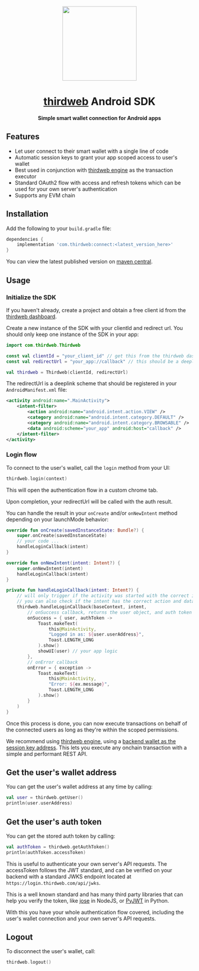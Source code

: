 <p align="center">
    <br />
    <a href="https://thirdweb.com">
        <img src="https://thirdweb.com/brand/thirdweb-icon.svg" width="200" alt=""/></a>
    <br />
</p>

<h1 align="center"><a href='https://thirdweb.com/'>thirdweb</a> Android SDK</h1>

<p align="center"><strong>Simple smart wallet connection for Android apps</strong></p>

## Features

- Let user connect to their smart wallet with a single line of code
- Automatic session keys to grant your app scoped access to user's wallet
- Best used in conjunction with [thirdweb engine](https://portal.thirdweb.com/engine) as the transaction executor
- Standard OAuth2 flow with access and refresh tokens which can be used for your own server's authentication
- Supports any EVM chain

## Installation

Add the following to your `build.gradle` file:

```gradle
dependencies {
    implementation 'com.thirdweb:connect:<latest_version_here>'
}
```

You can view the latest published version on [maven central](https://central.sonatype.com/artifact/com.thirdweb/connect).

## Usage

### Initialize the SDK

If you haven't already, create a project and obtain a free client id from the [thirdweb dashboard](https://thirdweb.com/team).

Create a new instance of the SDK with your clientId and redirect url. You should only keep one instance of the SDK in your app:

```kotlin
import com.thirdweb.Thirdweb

const val clientId = "your_client_id" // get this from the thirdweb dashboard
const val redirectUrl = "your_app://callback" // this should be a deeplink scheme that your app can handle

val thirdweb = Thirdweb(clientId, redirectUrl)
```

The redirectUrl is a deeplink scheme that should be registered in your `AndroidManifest.xml` file:

```xml  
<activity android:name=".MainActivity">
    <intent-filter>
        <action android:name="android.intent.action.VIEW" />
        <category android:name="android.intent.category.DEFAULT" />
        <category android:name="android.intent.category.BROWSABLE" />
        <data android:scheme="your_app" android:host="callback" />
    </intent-filter>
</activity>
```

### Login flow

To connect to the user's wallet, call the `login` method from your UI:

```kotlin
thirdweb.login(context)
```

This will open the authentication flow in a custom chrome tab.

Upon completion, your redirectUrl will be called with the auth result.

You can handle the result in your `onCreate` and/or `onNewIntent` method depending on your launchMode behavior:

```kotlin
override fun onCreate(savedInstanceState: Bundle?) {
    super.onCreate(savedInstanceState)
    // your code ...
    handleLoginCallback(intent)
}

override fun onNewIntent(intent: Intent?) {
    super.onNewIntent(intent)
    handleLoginCallback(intent)
}

private fun handleLoginCallback(intent: Intent?) {
    // will only trigger if the activity was started with the correct intent
    // you can also check if the intent has the correct action and data by calling thirdweb.isLoginCallbackIntent(intent)
    thirdweb.handleLoginCallback(baseContext, intent,
        // onSuccess callback, returns the user object, and auth token data usable as your own server auth
        onSuccess = { user, authToken ->
            Toast.makeText(
                this@MainActivity,
                "Logged in as: ${user.userAddress}",
                Toast.LENGTH_LONG
            ).show()
            showUI(user) // your app logic
        },
        // onError callback
        onError = { exception ->
            Toast.makeText(
                this@MainActivity,
                "Error: ${ex.message}",
                Toast.LENGTH_LONG
            ).show()
        }
    )
}
```

Once this process is done, you can now execute transactions on behalf of the connected users as long as they're within the scoped permissions.

We recommend using [thirdweb engine](https://portal.thirdweb.com/engine), using a [backend wallet as the session key address](https://portal.thirdweb.com/engine/features/account-abstraction#transact-with-an-account). 
This lets you execute any onchain transaction with a simple and performant REST API.

## Get the user's wallet address

You can get the user's wallet address at any time by calling:

```kotlin
val user = thirdweb.getUser()
println(user.userAddress)
```

## Get the user's auth token

You can get the stored auth token by calling:

```kotlin
val authToken = thirdweb.getAuthToken()
println(authToken.accessToken)
```

This is useful to authenticate your own server's API requests. The accessToken follows the JWT standard, 
and can be verified on your backend with a standard JWKS endpoint located at `https://login.thirdweb.com/api/jwks`.

This is a well known standard and has many third party libraries that can help you verify the token, like [jose](https://github.com/panva/jose/blob/main/docs/jwks/remote/functions/createRemoteJWKSet.md#examples) in NodeJS, or [PyJWT](https://pyjwt.readthedocs.io/en/stable/usage.html#retrieve-rsa-signing-keys-from-a-jwks-endpoint) in Python.

With this you have your whole authentication flow covered, including the user's wallet connection and your own server's API requests.

## Logout

To disconnect the user's wallet, call:

```kotlin
thirdweb.logout()
```